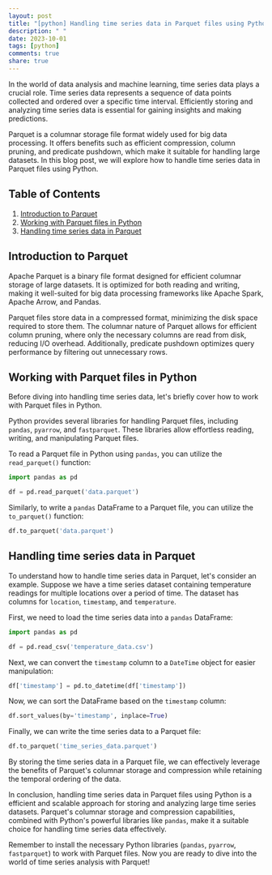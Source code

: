 ```yaml
---
layout: post
title: "[python] Handling time series data in Parquet files using Python"
description: " "
date: 2023-10-01
tags: [python]
comments: true
share: true
---
```


In the world of data analysis and machine learning, time series data plays a crucial role. Time series data represents a sequence of data points collected and ordered over a specific time interval. Efficiently storing and analyzing time series data is essential for gaining insights and making predictions.

Parquet is a columnar storage file format widely used for big data processing. It offers benefits such as efficient compression, column pruning, and predicate pushdown, which make it suitable for handling large datasets. In this blog post, we will explore how to handle time series data in Parquet files using Python.

## Table of Contents
1. [Introduction to Parquet](#introduction-to-parquet)
2. [Working with Parquet files in Python](#working-with-parquet-files-in-python)
3. [Handling time series data in Parquet](#handling-time-series-data-in-parquet)

## Introduction to Parquet

Apache Parquet is a binary file format designed for efficient columnar storage of large datasets. It is optimized for both reading and writing, making it well-suited for big data processing frameworks like Apache Spark, Apache Arrow, and Pandas.

Parquet files store data in a compressed format, minimizing the disk space required to store them. The columnar nature of Parquet allows for efficient column pruning, where only the necessary columns are read from disk, reducing I/O overhead. Additionally, predicate pushdown optimizes query performance by filtering out unnecessary rows.

## Working with Parquet files in Python

Before diving into handling time series data, let's briefly cover how to work with Parquet files in Python.

Python provides several libraries for handling Parquet files, including `pandas`, `pyarrow`, and `fastparquet`. These libraries allow effortless reading, writing, and manipulating Parquet files.

To read a Parquet file in Python using `pandas`, you can utilize the `read_parquet()` function:

```python
import pandas as pd

df = pd.read_parquet('data.parquet')
```

Similarly, to write a `pandas` DataFrame to a Parquet file, you can utilize the `to_parquet()` function:

```python
df.to_parquet('data.parquet')
```

## Handling time series data in Parquet

To understand how to handle time series data in Parquet, let's consider an example. Suppose we have a time series dataset containing temperature readings for multiple locations over a period of time. The dataset has columns for `location`, `timestamp`, and `temperature`.

First, we need to load the time series data into a `pandas` DataFrame:

```python
import pandas as pd

df = pd.read_csv('temperature_data.csv')
```

Next, we can convert the `timestamp` column to a `DateTime` object for easier manipulation:

```python
df['timestamp'] = pd.to_datetime(df['timestamp'])
```

Now, we can sort the DataFrame based on the `timestamp` column:

```python
df.sort_values(by='timestamp', inplace=True)
```

Finally, we can write the time series data to a Parquet file:

```python
df.to_parquet('time_series_data.parquet')
```

By storing the time series data in a Parquet file, we can effectively leverage the benefits of Parquet's columnar storage and compression while retaining the temporal ordering of the data.

In conclusion, handling time series data in Parquet files using Python is a efficient and scalable approach for storing and analyzing large time series datasets. Parquet's columnar storage and compression capabilities, combined with Python's powerful libraries like `pandas`, make it a suitable choice for handling time series data effectively.

Remember to install the necessary Python libraries (`pandas`, `pyarrow`, `fastparquet`) to work with Parquet files. Now you are ready to dive into the world of time series analysis with Parquet!